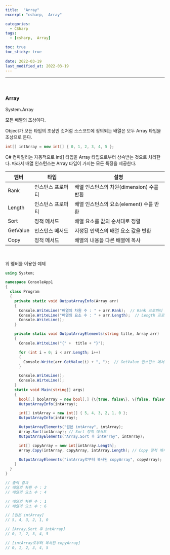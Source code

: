 ```yaml
---
title:  "Array"
excerpt: "csharp,  Array"

categories:
  - CSharp
tags:
  - [csharp,  Array]

toc: true
toc_sticky: true
 
date: 2022-03-19 
last_modified_at: 2022-03-19
---
```


***

<br>

### Array

System.Array

모든 배열의 조상이다.

Object가 모든 타입의 조상인 것처럼 소스코드에 정의되는 배열은 모두 Array 타입을 조상으로 둔다. 

```cs
int[] intArray = new int[] { 0, 1, 2, 3, 4, 5 };
```

C# 컴파일러는 자동적으로 int\[\] 타입을 Array 타입으로부터 상속받는 것으로 처리한다. 따라서 배열 인스턴스는 Array 타입이 가지는 모든 특징을 제공한다.

|멤버|타입|설명|
|----|----|----|
|Rank|인스턴스 프로퍼티|배열 인스턴스의 차원(dimension) 수를 반환|
|Length|인스턴스 프로퍼티|배열 인스턴스의 요소(element) 수를 반환|
|Sort|정적 메서드|배열 요소를 값의 순서대로 정렬|
|GetValue|인스턴스 메서드|지정된 인덱스의 배열 요소 값을 반환|
|Copy|정적 메서드|배열의 내용을 다른 배열에 복사|

<br>

위 멤버를 이용한 예제

```cs
using System;

namespace ConsoleApp1
{
  class Program
  {
    private static void OutputArrayInfo(Array arr)
    {
      Console.WriteLine("배열의 차원 수 : " + arr.Rank);  // Rank 프로퍼티
      Console.WriteLine("배열의 요소 수 : " + arr.Length);  // Length 프로퍼티
      Console.WriteLine();
    }

    private static void OutputArrayElements(string title, Array arr)
    {
      Console.WriteLine("{" +  title + "}");

      for (int i = 0; i < arr.Length; i++)
      {
        Console.Write(arr.GetValue(i) + ", ");  // GetValue 인스턴스 메서드
      }

      Console.WriteLine();
      Console.WirteLine();
    }
    static void Main(string[] args)
    {
      bool[,] boolArray = new bool[,] {\{true, false\}, \{false, false\}};
      OutputArrayInfo(intArray);

      int[] intArray = new int[] { 5, 4, 3, 2, 1, 0 };
      OutputArrayInfo(intArray);

      OutputArrayElements("원본 intArray", intArray);
      Array.Sort(intArray); // Sort 정적 메서드
      OutputArrayElements("Array.Sort 후 intArray", intArray);

      int[] copyArray = new int[intArray.Length];
      Array.Copy(intArray, copyArray, intArray.Length); // Copy 정적 메서드

      OutputArrayElements("intArray로부터 복사된 copyArray", copyArray);
    }
  }
}

// 출력 결과
// 배열의 차원 수 : 2
// 배열의 요소 수 : 4

// 배열의 차원 수 : 1
// 배열의 요소 수 : 6

// [원본 intArray]
// 5, 4, 3, 2, 1, 0

// [Array.Sort 후 intArray]
// 0, 1, 2, 3, 4, 5

// [intArray로부터 복사된 copyArray]
// 0, 1, 2, 3, 4, 5
```